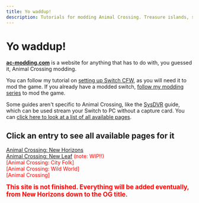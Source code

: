 ```yaml
---
title: Yo waddup!
description: Tutorials for modding Animal Crossing. Treasure islands, save editing, and game mods explained in one place.
---
```


# Yo waddup!
[**ac-modding.com**](https://ac-modding.com/) is a website for anything that has to do with, you guessed it, Animal Crossing modding. 

You can follow my tutorial on [setting up Switch CFW](switch-guide), as you will need it to mod the game. If you already have a modded switch, [follow my modding series](ACNH/mods) to mod the game.

Some guides aren't specific to Animal Crossing, like the [SysDVR](SysDVR) guide, which can be used stream your Switch to PC without a capture card. You can [click here to look at a list of all available pages](219).

## Click an entry to see all available pages for it
[Animal Crossing: New Horizons](/ACNH) <br> [Animal Crossing: New Leaf](ACNL) <span style="color:red">(note: WIP!!) <br> <span style="color:red">[Animal Crossing: City Folk] <br> [Animal Crossing: Wild World] <br> [Animal Crossing]</span>

<big><span style="color:red">**This site is not finished. Everything will be added eventually, from New Horizons down to the OG title.**</span></big>
